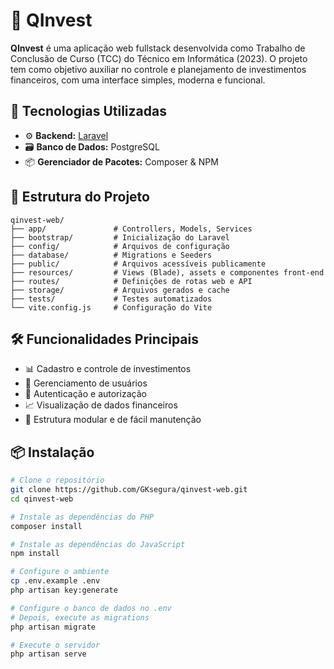 # 💼 QInvest

**QInvest** é uma aplicação web fullstack desenvolvida como Trabalho de Conclusão de Curso (TCC) do Técnico em Informática (2023). O projeto tem como objetivo auxiliar no controle e planejamento de investimentos financeiros, com uma interface simples, moderna e funcional.

## 🚀 Tecnologias Utilizadas

- ⚙️ **Backend:** [Laravel](https://laravel.com/)
- 🗃️ **Banco de Dados:** PostgreSQL
- 📦 **Gerenciador de Pacotes:** Composer & NPM

## 🧱 Estrutura do Projeto

```
qinvest-web/
├── app/               # Controllers, Models, Services
├── bootstrap/         # Inicialização do Laravel
├── config/            # Arquivos de configuração
├── database/          # Migrations e Seeders
├── public/            # Arquivos acessíveis publicamente
├── resources/         # Views (Blade), assets e componentes front-end
├── routes/            # Definições de rotas web e API
├── storage/           # Arquivos gerados e cache
├── tests/             # Testes automatizados
└── vite.config.js     # Configuração do Vite
```

## 🛠️ Funcionalidades Principais

- 📊 Cadastro e controle de investimentos
- 👥 Gerenciamento de usuários
- 🔐 Autenticação e autorização
- 📈 Visualização de dados financeiros
- 🧩 Estrutura modular e de fácil manutenção

## 📦 Instalação

```bash
# Clone o repositório
git clone https://github.com/GKsegura/qinvest-web.git
cd qinvest-web

# Instale as dependências do PHP
composer install

# Instale as dependências do JavaScript
npm install

# Configure o ambiente
cp .env.example .env
php artisan key:generate

# Configure o banco de dados no .env
# Depois, execute as migrations
php artisan migrate

# Execute o servidor
php artisan serve
```
